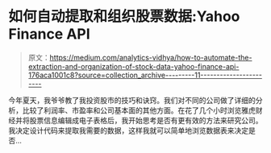 # 如何自动提取和组织股票数据:Yahoo Finance API

> 原文：<https://medium.com/analytics-vidhya/how-to-automate-the-extraction-and-organization-of-stock-data-yahoo-finance-api-176aca1001c8?source=collection_archive---------11----------------------->

今年夏天，我爷爷教了我投资股市的技巧和诀窍。我们对不同的公司做了详细的分析，比较了利润率、市盈率和公司基本面的其他方面。在花了几个小时浏览雅虎财经并将股票信息编辑成电子表格后，我开始思考是否有更有效的方法来研究公司。我决定设计代码来提取我需要的数据，这样我就可以简单地浏览数据表来决定是否…
